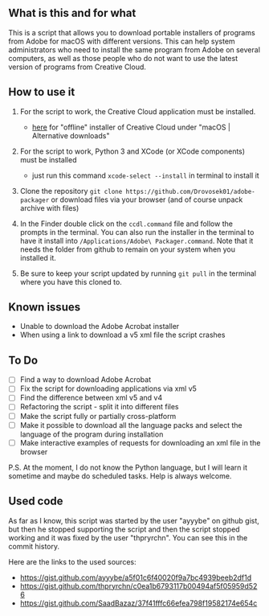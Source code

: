 ## What is this and for what

This is a script that allows you to download portable installers of programs from Adobe for macOS with different versions. This can help system administrators who need to install the same program from Adobe on several computers, as well as those people who do not want to use the latest version of programs from Creative Cloud.

## How to use it

1. For the script to work, the Creative Cloud application must be installed.

   - [here](https://helpx.adobe.com/download-install/kb/creative-cloud-desktop-app-download.html) for "offline" installer of Creative Cloud under "macOS | Alternative downloads"

2. For the script to work, Python 3 and XCode (or XCode components) must be installed

   - just run this command `xcode-select --install` in terminal to install it

3. Clone the repository `git clone https://github.com/Drovosek01/adobe-packager` or download files via your browser (and of course unpack archive with files)

4. In the Finder double click on the `ccdl.command` file and follow the prompts in the terminal. You can also run the installer in the terminal to have it install into `/Applications/Adobe\ Packager.command`. Note that it needs the folder from github to remain on your system when you installed it.

5. Be sure to keep your script updated by running `git pull` in the terminal where you have this cloned to.

## Known issues

- Unable to download the Adobe Acrobat installer
- When using a link to download a v5 xml file the script crashes

## To Do

- [ ] Find a way to download Adobe Acrobat
- [ ] Fix the script for downloading applications via xml v5
- [ ] Find the difference between xml v5 and v4
- [ ] Refactoring the script - split it into different files
- [ ] Make the script fully or partially cross-platform
- [ ] Make it possible to download all the language packs and select the language of the program during installation
- [ ] Make interactive examples of requests for downloading an xml file in the browser

P.S.
At the moment, I do not know the Python language, but I will learn it sometime and maybe do scheduled tasks. Help is always welcome.

## Used code

As far as I know, this script was started by the user "ayyybe" on github gist, but then he stopped supporting the script and then the script stopped working and it was fixed by the user "thpryrchn". You can see this in the commit history.

Here are the links to the used sources:

- https://gist.github.com/ayyybe/a5f01c6f40020f9a7bc4939beeb2df1d
- https://gist.github.com/thpryrchn/c0ea1b6793117b00494af5f05959d526
- https://gist.github.com/SaadBazaz/37f41fffc66efea798f19582174e654c
